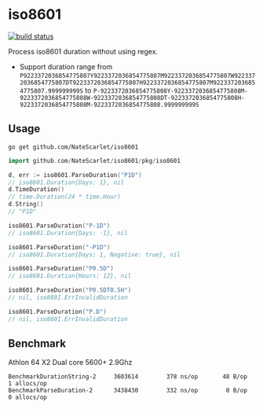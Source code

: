 # iso8601

[![build status](https://github.com/NateScarlet/iso8601/workflows/go/badge.svg)](https://github.com/NateScarlet/iso8601/actions)

Process iso8601 duration without using regex.

- Support duration range from `P9223372036854775807Y9223372036854775807M9223372036854775807W9223372036854775807DT9223372036854775807H9223372036854775807M9223372036854775807.999999999S` to `P-9223372036854775808Y-9223372036854775808M-9223372036854775808W-9223372036854775808DT-9223372036854775808H-9223372036854775808M-9223372036854775808.999999999S`

## Usage

```shell
go get github.com/NateScarlet/iso8601
```

```go
import github.com/NateScarlet/iso8601/pkg/iso8601

d, err := iso8601.ParseDuration("P1D")
// iso8601.Duration{Days: 1}, nil
d.TimeDuration()
// time.Duration(24 * time.Hour)
d.String()
// "P1D"

iso8601.ParseDuration("P-1D")
// iso8601.Duration{Days: -1}, nil

iso8601.ParseDuration("-P1D")
// iso8601.Duration{Days: 1, Negative: true}, nil

iso8601.ParseDuration("P0.5D")
// iso8601.Duration{Hours: 12}, nil

iso8601.ParseDuration("P0.5DT0.5H")
// nil, iso8601.ErrInvalidDuration

iso8601.ParseDuration("P.D")
// nil, iso8601.ErrInvalidDuration
```

## Benchmark

Athlon 64 X2 Dual core 5600+ 2.9Ghz

```text
BenchmarkDurationString-2     3603614        378 ns/op       48 B/op        1 allocs/op
BenchmarkParseDuration-2      3438430        332 ns/op        0 B/op        0 allocs/op
```
